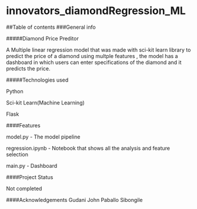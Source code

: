 # innovators_diamondRegression_ML
##Table of contents 
###General info 

#####Diamond Price Preditor 

A Multiple linear regression model that was made with sci-kit learn library to predict the price of a diamond using multple features , the model has a dashboard in which users can enter specifications of the diamond and it predicts the price.

#####Technologies used 

Python 

Sci-kit Learn(Machine Learning)

Flask

####Features 

model.py - The model pipeline 

regression.ipynb - Notebook that shows all the analysis and feature selection

main.py - Dashboard

####Project Status 

Not completed

####Acknowledgements 
Gudani
John
Paballo
Sibongile